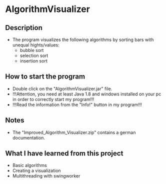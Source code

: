 # AlgorithmVisualizer

## Description

- The program visualizes the following algorithms by sorting bars with unequal hights/values:
  - bubble sort
  - selection sort
  - insertion sort

## How to start the program

- Double click on the "AlgorithmVisualizer.jar" file.
- !!!Attention, you need at least Java 1.8 and windows installed on your pc in order to correctly start my program!!!
- !!!Read the information from the "Info!" button in my program!!!

## Notes

- The "Improved_Algorithm_Visualizer.zip" contains a german documentation.

## What I have learned from this project

- Basic algorithms
- Creating a visualization
- Multithreading with swingworker
